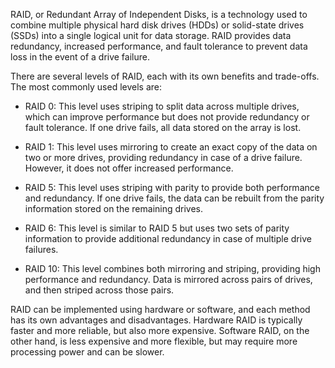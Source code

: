 RAID, or Redundant Array of Independent Disks, is a technology used to combine multiple physical hard disk drives (HDDs) or solid-state drives (SSDs) into a single logical unit for data storage. RAID provides data redundancy, increased performance, and fault tolerance to prevent data loss in the event of a drive failure.

There are several levels of RAID, each with its own benefits and trade-offs. The most commonly used levels are:

-   RAID 0: This level uses striping to split data across multiple drives, which can improve performance but does not provide redundancy or fault tolerance. If one drive fails, all data stored on the array is lost.

-   RAID 1: This level uses mirroring to create an exact copy of the data on two or more drives, providing redundancy in case of a drive failure. However, it does not offer increased performance.

-   RAID 5: This level uses striping with parity to provide both performance and redundancy. If one drive fails, the data can be rebuilt from the parity information stored on the remaining drives.

-   RAID 6: This level is similar to RAID 5 but uses two sets of parity information to provide additional redundancy in case of multiple drive failures.

-   RAID 10: This level combines both mirroring and striping, providing high performance and redundancy. Data is mirrored across pairs of drives, and then striped across those pairs.

RAID can be implemented using hardware or software, and each method has its own advantages and disadvantages. Hardware RAID is typically faster and more reliable, but also more expensive. Software RAID, on the other hand, is less expensive and more flexible, but may require more processing power and can be slower.